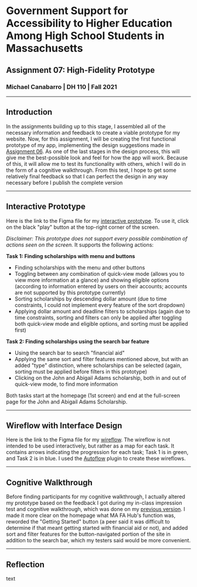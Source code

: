 # Government Support for Accessibility to Higher Education Among High School Students in Massachusetts
## Assignment 07: High-Fidelity Prototype
### Michael Canabarro | DH 110 | Fall 2021

---

## Introduction

In the assignments building up to this stage, I assembled all of the necessary information and feedback to create a viable prototype for my website. Now, for this assignment, I will be creating the first functional prototype of my app, implementing the design suggestions made in [Assignment 06](https://github.com/michaelcanabarro/DH110-MICHAELCANABARRO/blob/main/Assignment06/README.md). As one of the last stages in the design process, this will give me the best-possible look and feel for how the app will work. Because of this, it will allow me to test its functionality with others, which I will do in the form of a cognitive walkthrough. From this test, I hope to get some relatively final feedback so that I can perfect the design in any way necessary before I publish the complete version

---

## Interactive Prototype

Here is the link to the Figma file for my [interactive prototype](https://www.figma.com/file/SYk9wIRYr2TM25RjYTKT0J/A07_InteractivePrototype). To use it, click on the black "play" button at the top-right corner of the screen.

*Disclaimer: This prototype does not support every possible combination of actions seen on the screen.* It supports the following actions:

**Task 1: Finding scholarships with menu and buttons**

- Finding scholarships with the menu and other buttons
- Toggling between any combination of quick-view mode (allows you to view more information at a glance) and showing eligible options (according to information entered by users on their accounts; accounts are not supported by this prototype currently)
- Sorting scholarships by descending dollar amount (due to time constraints, I could not implement every feature of the sort dropdown)
- Applying dollar amount and deadline filters to scholarships (again due to time constraints, sorting and filters can only be applied after toggling both quick-view mode and eligible options, and sorting must be applied first)

**Task 2: Finding scholarships using the search bar feature**

- Using the search bar to search "financial aid"
- Applying the same sort and filter features mentioned above, but with an added "type" distinction, where scholarships can be selected (again, sorting must be applied before filters in this prototype)
- Clicking on the John and Abigail Adams scholarship, both in and out of quick-view mode, to find more information

Both tasks start at the homepage (1st screen) and end at the full-screen page for the John and Abigail Adams Scholarship.

---

## Wireflow with Interface Design

Here is the link to the Figma file for my [wireflow](https://www.figma.com/file/zj76GQX7aLTkRO0TeGNe4C/A07_Wireflow). The wireflow is not intended to be used interactively, but rather as a map for each task. It contains arrows indicating the progression for each task; Task 1 is in green, and Task 2 is in blue. I used the [Autoflow](https://www.figma.com/community/plugin/733902567457592893/Autoflow) plugin to create these wireflows.

---

## Cognitive Walkthrough

Before finding participants for my cognitive walkthrough, I actually altered my prototype based on the feedback I got during my in-class impression test and cognitive walkthrough, which was done on my [previous version](https://www.figma.com/file/5E9fUXyux4GbmlvOCSaLfL/A06_Digitized_Wireflows?node-id=0%3A1). I made it more clear on the homepage what MA FA Hub's function was, reworded the "Getting Started" button (a peer said it was difficult to determine if that meant getting started with financial aid or not), and added sort and filter features for the button-navigated portion of the site in addition to the search bar, which my testers said would be more convenient. 

---

## Reflection

text

